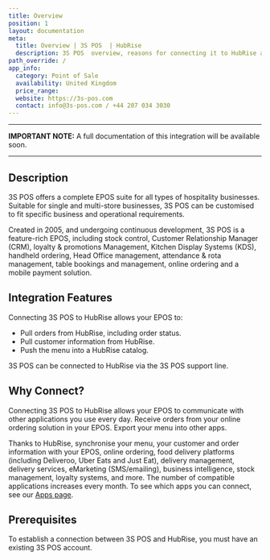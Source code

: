```yaml
---
title: Overview
position: 1
layout: documentation
meta:
  title: Overview | 3S POS  | HubRise
  description: 3S POS  overview, reasons for connecting it to HubRise and summary of integrated features. Synchronise data between your EPOS and your apps.
path_override: /
app_info:
  category: Point of Sale
  availability: United Kingdom
  price_range:
  website: https://3s-pos.com
  contact: info@3s-pos.com / +44 207 034 3030
---
```


---

**IMPORTANT NOTE:** A full documentation of this integration will be available soon.

---

## Description

3S POS offers a complete EPOS suite for all types of hospitality businesses. Suitable for single and multi-store businesses, 3S POS can be customised to fit specific business and operational requirements.

Created in 2005, and undergoing continuous development, 3S POS is a feature-rich EPOS, including stock control, Customer Relationship Manager (CRM), loyalty & promotions Management, Kitchen Display Systems (KDS), handheld ordering, Head Office management, attendance & rota management, table bookings and management, online ordering and a mobile payment solution.

## Integration Features

Connecting 3S POS to HubRise allows your EPOS to:

- Pull orders from HubRise, including order status.
- Pull customer information from HubRise.
- Push the menu into a HubRise catalog.

3S POS can be connected to HubRise via the 3S POS support line.

## Why Connect?

Connecting 3S POS to HubRise allows your EPOS to communicate with other applications you use every day. Receive orders from your online ordering solution in your EPOS. Export your menu into other apps.

Thanks to HubRise, synchronise your menu, your customer and order information with your EPOS, online ordering, food delivery platforms (including Deliveroo, Uber Eats and Just Eat), delivery management, delivery services, eMarketing (SMS/emailing), business intelligence, stock management, loyalty systems, and more. The number of compatible applications increases every month. To see which apps you can connect, see our [Apps page](/apps).

## Prerequisites

To establish a connection between 3S POS and HubRise, you must have an existing 3S POS account.
